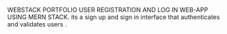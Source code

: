 WEBSTACK PORTFOLIO
USER REGISTRATION AND LOG IN WEB-APP USING MERN STACK.
its a sign up and sign in interface that authenticates and validates users .
